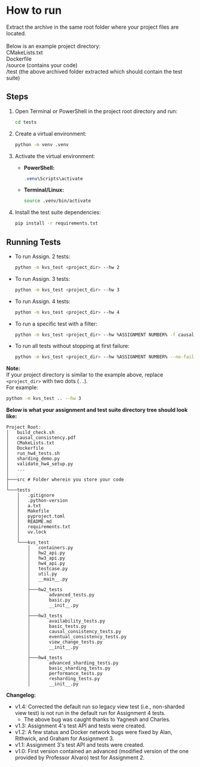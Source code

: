 # How to run

Extract the archive in the same root folder where your project files are located.<br><br>
Below is an example project directory:<br>
CMakeLists.txt<br>
Dockerfile<br>
/source (contains your code)<br>
/test (the above archived folder extracted which should contain the test suite)<br>

## Steps

1. Open Terminal or PowerShell in the project root directory and run:
    ```sh
    cd tests
    ```

2. Create a virtual environment:
    ```sh
    python -m venv .venv
    ```

3. Activate the virtual environment:

    - **PowerShell:**
      ```powershell
      .venv\Scripts\activate
      ```

    - **Terminal/Linux:**
      ```bash
      source .venv/bin/activate
      ```

4. Install the test suite dependencies:
    ```sh
    pip install -r requirements.txt
    ```

## Running Tests

- To run Assign. 2 tests:
    ```sh
    python -m kvs_test <project_dir> --hw 2
    ```

- To run Assign. 3 tests:
    ```sh
    python -m kvs_test <project_dir> --hw 3
    ```

- To run Assign. 4 tests:
    ```sh
    python -m kvs_test <project_dir> --hw 4
    ```

- To run a specific test with a filter:
    ```sh
    python -m kvs_test <project_dir> --hw %ASSIGNMENT NUMBER% -f causal
    ```
- To run all tests without stopping at first failure:
    ```sh
    python -m kvs_test <project_dir> --hw %ASSIGNMENT NUMBER% --no-fail-fast
    ```
**Note:**  
If your project directory is similar to the example above, replace `<project_dir>` with two dots (`..`).  
For example:
```sh
python -m kvs_test .. --hw 3
```
**Below is what your assignment and test suite directory tree should look like:**
```
Project Root:
│   build_check.sh
│   causal_consistency.pdf
│   CMakeLists.txt
│   Dockerfile
│   run_hw4_tests.sh
│   sharding_demo.py
│   validate_hw4_setup.py
│   ...
│   
├───src # Folder wherein you store your code
│       
└───tests
    │   .gitignore
    │   .python-version
    │   a.txt
    │   Makefile
    │   pyproject.toml
    │   README.md
    │   requirements.txt
    │   uv.lock
    │               
    └───kvs_test
        │   containers.py
        │   hw2_api.py
        │   hw3_api.py
        │   hw4_api.py
        │   testcase.py
        │   util.py
        │   __main__.py
        │   
        ├───hw2_tests
        │       advanced_tests.py
        │       basic.py
        │       __init__.py
        │       
        ├───hw3_tests
        │       availability_tests.py
        │       basic_tests.py
        │       causal_consistency_tests.py
        │       eventual_consistency_tests.py
        │       view_change_tests.py
        │       __init__.py
        │       
        ├───hw4_tests
        │       advanced_sharding_tests.py
        │       basic_sharding_tests.py
        │       performance_tests.py
        │       resharding_tests.py
        │       __init__.py
```

**Changelog:**
* v1.4: Corrected the default run so legacy view test (i.e., non-sharded view test) is not run in the default run for Assignment 4 tests.
  * The above bug was caught thanks to Yagnesh and Charles.
* v1.3: Assignment 4's test API and tests were created.
* v1.2: A few status and Docker network bugs were fixed by Alan, Rithwick, and Graham for Assignment 3.
* v1.1: Assignment 3's test API and tests were created.
* v1.0: First version contained an advanced (modified version of the one provided by Professor Alvaro) test for Assignment 2.
